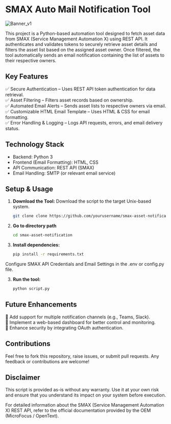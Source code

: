 # SMAX Auto Mail Notification Tool
![Banner_v1](https://github.com/user-attachments/assets/8171dc7c-b242-4dea-87d3-18f5bfd1c8e2)

This project is a Python-based automation tool designed to fetch asset data from SMAX (Service Management Automation X) using REST API. It authenticates and validates tokens to securely retrieve asset details and filters the asset list based on the assigned asset owner. Once filtered, the tool automatically sends an email notification containing the list of assets to their respective owners.


## Key Features
✅ Secure Authentication – Uses REST API token authentication for data retrieval. <br/>
✅ Asset Filtering – Filters asset records based on ownership. <br/>
✅ Automated Email Alerts – Sends asset lists to respective owners via email. <br/>
✅ Customizable HTML Email Template – Uses HTML & CSS for email formatting. <br/>
✅ Error Handling & Logging – Logs API requests, errors, and email delivery status. <br/>

## Technology Stack
* Backend: Python 3
* Frontend (Email Formatting): HTML, CSS
* API Communication: REST API (SMAX)
* Email Handling: SMTP (or relevant email service)

## Setup & Usage

1. **Download the Tool:**
   Download the script to the target Unix-based system.
      ```bash
   git clone clone https://github.com/yourusername/smax-asset-notification.git
   ```
2. **Go to directory path**
      ```bash
   cd smax-asset-notification
   ```
3. **Install dependencies:**
   ```bash
   pip install -r requirements.txt
   ```
Configure SMAX API Credentials and Email Settings in the .env or config.py file.

3. **Run the tool:**
   ```bash
   python script.py
   ```

## Future Enhancements
🔹 Add support for multiple notification channels (e.g., Teams, Slack). <br/>
🔹 Implement a web-based dashboard for better control and monitoring. <br/>
🔹 Enhance security by integrating OAuth authentication. <br/>

## Contributions
Feel free to fork this repository, raise issues, or submit pull requests. Any feedback or contributions are welcome!

## Disclaimer

This script is provided as-is without any warranty. Use it at your own risk and ensure that you understand its impact on your system before execution.

For detailed information about the SMAX (Service Management Automation X) REST API, refer to the official documentation provided by the OEM (MicroFocus / OpenText).
